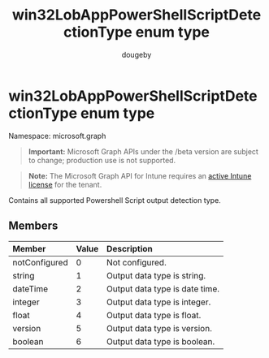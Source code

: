 ﻿---
title: "win32LobAppPowerShellScriptDetectionType enum type"
description: "Contains all supported Powershell Script output detection type."
author: "dougeby"
localization_priority: Normal
ms.prod: "intune"
doc_type: enumPageType
---

# win32LobAppPowerShellScriptDetectionType enum type

Namespace: microsoft.graph

> **Important:** Microsoft Graph APIs under the /beta version are subject to change; production use is not supported.

> **Note:** The Microsoft Graph API for Intune requires an [active Intune license](https://go.microsoft.com/fwlink/?linkid=839381) for the tenant.

Contains all supported Powershell Script output detection type.

## Members

| Member        | Value | Description                    |
| :------------ | :---- | :----------------------------- |
| notConfigured | 0     | Not configured.                |
| string        | 1     | Output data type is string.    |
| dateTime      | 2     | Output data type is date time. |
| integer       | 3     | Output data type is integer.   |
| float         | 4     | Output data type is float.     |
| version       | 5     | Output data type is version.   |
| boolean       | 6     | Output data type is boolean.   |
